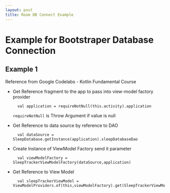 ```yaml
---
layout: post
title: Room DB Connect Example
---
```

# Example for Bootstraper Database Connection
## Example 1
Reference from Google Codelabs - Kotlin Fundamental Course
- Get Reference fragment to the app to pass into view-model factory provider
        
        val application = requireNotNull(this.activity).application 

    `requireNotNull` is Throw Argument if value is null
- Get Reference to data source by reference to DAO
        
        val dataSource = SleepDatabase.getInstance(application).sleepDatabaseDao

- Create Instance of ViewModel Factory send it parameter
        
        val viewModelFactory = SleepTrackerViewModelFactory(dataSource,application)

- Get Reference to View Model
        
        val sleepTrackerViewModel = ViewModelProviders.of(this,viewModelFactory).get(SleepTrackerViewModel::class.java)

